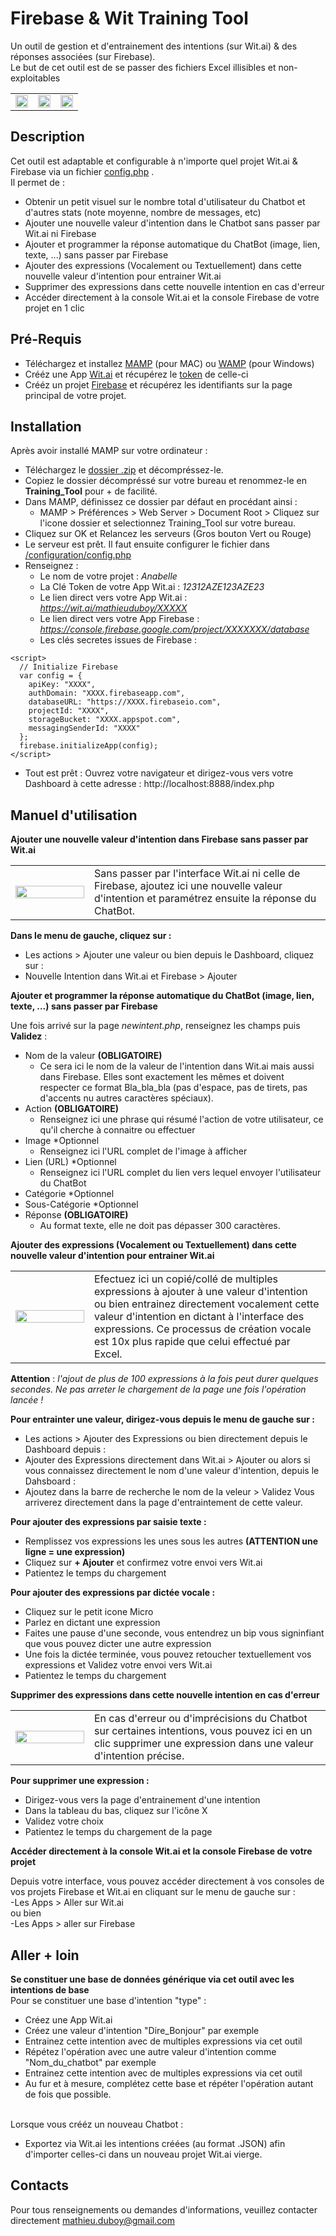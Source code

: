 # Firebase & Wit Training Tool
Un outil de gestion et d'entrainement des intentions (sur Wit.ai) & des réponses associées (sur Firebase).<br />Le but de cet outil est de se passer des fichiers Excel illisibles et non-exploitables
<table style="border:none"><tr><td>
<img src="https://github.com/MathieuDuboy/Wit-and-Firebase-Training-Tool/blob/master/Capture%20d%E2%80%99e%CC%81cran%202018-01-25%20a%CC%80%2009.50.40.png" width="100%"/></td><td> <img src="https://github.com/MathieuDuboy/Wit-and-Firebase-Training-Tool/blob/master/Capture%20d%E2%80%99e%CC%81cran%202018-01-25%20a%CC%80%2009.52.13.png" width="100%"/> </td><td><img src="https://github.com/MathieuDuboy/Wit-and-Firebase-Training-Tool/blob/master/Capture%20d%E2%80%99e%CC%81cran%202018-01-25%20a%CC%80%2009.52.40.png" width="100%"/></td></tr></table>

## Description
Cet outil est adaptable et configurable à n'importe quel projet Wit.ai & Firebase via un fichier [config.php](https://github.com/MathieuDuboy/Wit-and-Firebase-Training-Tool/blob/master/configuration/config.php) . <br />
Il permet de :
- Obtenir un petit visuel sur le nombre total d'utilisateur du Chatbot et d'autres stats (note moyenne, nombre de messages, etc)
- Ajouter une nouvelle valeur d'intention dans le Chatbot sans passer par Wit.ai ni Firebase
- Ajouter et programmer la réponse automatique du ChatBot (image, lien, texte, ...) sans passer par Firebase
- Ajouter des expressions (Vocalement ou Textuellement) dans cette nouvelle valeur d'intention pour entrainer Wit.ai
- Supprimer des expressions dans cette nouvelle intention en cas d'erreur
- Accéder directement à la console Wit.ai et la console Firebase de votre projet en 1 clic

## Pré-Requis
- Téléchargez et installez [MAMP](https://www.mamp.info/en/) (pour MAC) ou [WAMP](http://www.wampserver.com/) (pour Windows)
- Crééz une App [Wit.ai](https://wit.ai/) et récupérez le [token](https://wit.ai/docs/quickstart) de celle-ci
- Crééz un projet [Firebase](https://console.firebase.google.com/) et récupérez les identifiants sur la page principal de votre projet.

## Installation
Après avoir installé MAMP sur votre ordinateur :
- Téléchargez le [dossier .zip](https://github.com/MathieuDuboy/Wit-and-Firebase-Training-Tool/archive/master.zip) et décompréssez-le.
- Copiez le dossier décompréssé sur votre bureau et renommez-le en **Training_Tool** pour + de facilité.
- Dans MAMP, définissez ce dossier par défaut en procédant ainsi :
	- MAMP > Préférences > Web Server > Document Root > Cliquez sur l'icone dossier et selectionnez Training_Tool sur votre bureau.
- Cliquez sur OK et Relancez les serveurs (Gros bouton Vert ou Rouge)
- Le serveur est prêt. Il faut ensuite configurer le fichier dans [/configuration/config.php](https://github.com/MathieuDuboy/Wit-and-Firebase-Training-Tool/blob/master/configuration/config.php)
- Renseignez :
	- Le nom de votre projet : _Anabelle_
	- La Clé Token de votre App Wit.ai : _12312AZE123AZE23_
    - Le lien direct vers votre App Wit.ai : _https://wit.ai/mathieuduboy/XXXXX_
    - Le lien direct vers votre App Firebase : _https://console.firebase.google.com/project/XXXXXXX/database_
    - Les clés secretes issues de Firebase :
```
<script>
  // Initialize Firebase
  var config = {
    apiKey: "XXXX",
    authDomain: "XXXX.firebaseapp.com",
    databaseURL: "https://XXXX.firebaseio.com",
    projectId: "XXXX",
    storageBucket: "XXXX.appspot.com",
    messagingSenderId: "XXXX"
  };
  firebase.initializeApp(config);
</script>
```
- Tout est prêt : Ouvrez votre navigateur et dirigez-vous vers votre Dashboard à cette adresse : http://localhost:8888/index.php

## Manuel d'utilisation
**Ajouter une nouvelle valeur d'intention dans Firebase sans passer par Wit.ai**

<table><tr><td width="25%"><img src="https://github.com/MathieuDuboy/Wit-and-Firebase-Training-Tool/blob/master/Capture%20d%E2%80%99e%CC%81cran%202018-01-25%20a%CC%80%2011.26.06.png" width="100%"/>
</td><td>Sans passer par l'interface Wit.ai ni celle de Firebase, ajoutez ici une nouvelle valeur d'intention et paramétrez ensuite la réponse du ChatBot.</td></tr></table>

**Dans le menu de gauche, cliquez sur :**
- Les actions > Ajouter une valeur
ou bien depuis le Dashboard, cliquez sur :
- Nouvelle Intention dans Wit.ai et Firebase > Ajouter

**Ajouter et programmer la réponse automatique du ChatBot (image, lien, texte, ...) sans passer par Firebase**

Une fois arrivé sur la page _newintent.php_, renseignez les champs puis **Validez** :
- Nom de la valeur **(OBLIGATOIRE)**
	- Ce sera ici le nom de la valeur de l'intention dans Wit.ai mais aussi dans Firebase. Elles sont exactement les mêmes et doivent respecter ce format Bla_bla_bla (pas d'espace, pas de tirets, pas d'accents nu autres caractères spéciaux).
- Action **(OBLIGATOIRE)**
	- Renseignez ici une phrase qui résumé l'action de votre utilisateur, ce qu'il cherche à connaitre ou effectuer
- Image *Optionnel
	- Renseignez ici l'URL complet de l'image à afficher
- Lien (URL) *Optionnel
	- Renseignez ici l'URL complet du lien vers lequel envoyer l'utilisateur du ChatBot
- Catégorie *Optionnel
- Sous-Catégorie *Optionnel
- Réponse **(OBLIGATOIRE)**
	- Au format texte, elle ne doit pas dépasser 300 caractères.

**Ajouter des expressions (Vocalement ou Textuellement) dans cette nouvelle valeur d'intention pour entrainer Wit.ai**

<table><tr><td width="25%"><img src="https://github.com/MathieuDuboy/Wit-and-Firebase-Training-Tool/blob/master/Capture%20d%E2%80%99e%CC%81cran%202018-01-25%20a%CC%80%2009.52.13.png" width="100%"/>
</td><td>Efectuez ici un copié/collé de multiples expressions à ajouter à une valeur d'intention ou bien entrainez directement vocalement cette valeur d'intention en dictant à l'interface des expressions. Ce processus de création vocale est 10x plus rapide que celui effectué par Excel.</td></tr></table>

**Attention** : _l'ajout de plus de 100 expressions à la fois peut durer quelques secondes. Ne pas arreter le chargement de la page une fois l'opération lancée !_

**Pour entrainter une valeur, dirigez-vous depuis le menu de gauche sur :**
- Les actions > Ajouter des Expressions
ou bien directement depuis le Dashboard depuis :
- Ajouter des Expressions directement dans Wit.ai > Ajouter
ou alors si vous connaissez directement le nom d'une valeur d'intention, depuis le Dahsboard :
- Ajoutez dans la barre de recherche le nom de la veleur > Validez
Vous arriverez directement dans la page d'entraintement de cette valeur.

**Pour ajouter des expressions par saisie texte :**
- Remplissez vos expressions les unes sous les autres **(ATTENTION une ligne = une expression)**
- Cliquez sur **+ Ajouter** et confirmez votre envoi vers Wit.ai
- Patientez le temps du chargement

**Pour ajouter des expressions par dictée vocale :**
- Cliquez sur le petit icone Micro
- Parlez en dictant une expression
- Faites une pause d'une seconde, vous entendrez un bip vous signinfiant que vous pouvez dicter une autre expression
- Une fois la dictée terminée, vous pouvez retoucher textuellement vos expressions et Validez votre envoi vers Wit.ai
- Patientez le temps du chargement

**Supprimer des expressions dans cette nouvelle intention en cas d'erreur**

<table><tr><td width="25%"><img src="https://github.com/MathieuDuboy/Wit-and-Firebase-Training-Tool/blob/master/Capture%20d%E2%80%99e%CC%81cran%202018-01-25%20a%CC%80%2011.36.41.png" width="100%"/>
</td><td>En cas d'erreur ou d'imprécisions du Chatbot sur certaines intentions, vous pouvez ici en un clic supprimer une expression dans une valeur d'intention précise.</td></tr></table>

**Pour supprimer une expression :**
- Dirigez-vous vers la page d'entrainement d'une intention
- Dans la tableau du bas, cliquez sur l'icône X
- Validez votre choix
- Patientez le temps du chargement de la page

**Accéder directement à la console Wit.ai et la console Firebase de votre projet**

Depuis votre interface, vous pouvez accéder directement à vos consoles de vos projets Firebase et Wit.ai en cliquant sur le menu de gauche sur : <br />
-Les Apps > Aller sur Wit.ai<br />
ou bien <br />
-Les Apps > aller sur Firebase<br />

## Aller + loin
**Se constituer une base de données générique via cet outil avec les intentions de base**
<br />Pour se constituer une base d'intention "type" : 
- Créez une App Wit.ai
- Créez une valeur d'intention "Dire_Bonjour" par exemple
- Entrainez cette intention avec de multiples expressions via cet outil
- Répétez l'opération avec une autre valeur d'intention comme "Nom_du_chatbot" par exemple
- Entrainez cette intention avec de multiples expressions via cet outil
- Au fur et à mesure, complétez cette base et répéter l'opération autant de fois que possible.<br /><br />

Lorsque vous crééz un nouveau Chatbot : <br />
- Exportez via Wit.ai les intentions créées (au format .JSON) afin d'importer celles-ci dans un nouveau projet Wit.ai vierge.

## Contacts
Pour tous renseignements ou demandes d'informations, veuillez contacter directement [mathieu.duboy@gmail.com]()
